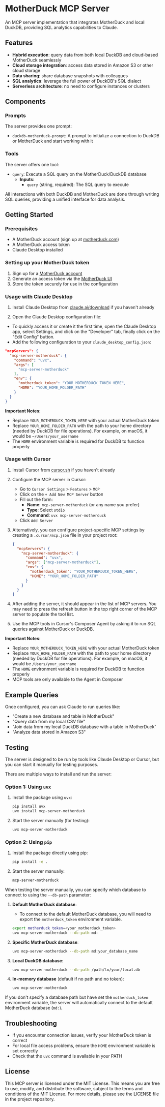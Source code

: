 # MotherDuck MCP Server

An MCP server implementation that integrates MotherDuck and local DuckDB, providing SQL analytics capabilities to Claude.

## Features

- **Hybrid execution**: query data from both local DuckDB and cloud-based MotherDuck seamlessly
- **Cloud storage integration**: access data stored in Amazon S3 or other cloud storage
- **Data sharing**: share database snapshots with colleagues
- **SQL analytics**: leverage the full power of DuckDB's SQL dialect
- **Serverless architecture**: no need to configure instances or clusters

## Components

### Prompts

The server provides one prompt:

- `duckdb-motherduck-prompt`: A prompt to initialize a connection to DuckDB or MotherDuck and start working with it

### Tools

The server offers one tool:

- `query`: Execute a SQL query on the MotherDuck/DuckDB database
  - **Inputs**:
    - `query` (string, required): The SQL query to execute

All interactions with both DuckDB and MotherDuck are done through writing SQL queries, providing a unified interface for data analysis.

## Getting Started

### Prerequisites

- A MotherDuck account (sign up at [motherduck.com](https://motherduck.com))
- A MotherDuck access token
- Claude Desktop installed

### Setting up your MotherDuck token

1. Sign up for a [MotherDuck account](https://app.motherduck.com/?auth_flow=signup)
2. Generate an access token via the [MotherDuck UI](https://app.motherduck.com/settings/tokens?auth_flow=signup)
3. Store the token securely for use in the configuration

### Usage with Claude Desktop

1. Install Claude Desktop from [claude.ai/download](https://claude.ai/download) if you haven't already

2. Open the Claude Desktop configuration file:

- To quickly access it or create it the first time, open the Claude Desktop app, select Settings, and click on the "Developer" tab, finally click on the "Edit Config" button.
- Add the following configuration to your `claude_desktop_config.json`:

```json
"mcpServers": {
  "mcp-server-motherduck": {
    "command": "uvx",
    "args": [
      "mcp-server-motherduck"
    ],
    "env": {
      "motherduck_token": "YOUR_MOTHERDUCK_TOKEN_HERE",
      "HOME": "YOUR_HOME_FOLDER_PATH"
    }
  }
}
```

**Important Notes**:

- Replace `YOUR_MOTHERDUCK_TOKEN_HERE` with your actual MotherDuck token
- Replace `YOUR_HOME_FOLDER_PATH` with the path to your home directory (needed by DuckDB for file operations). For example, on macOS, it would be `~/Users/your_username`
- The `HOME` environment variable is required for DuckDB to function properly

### Usage with Cursor

1. Install Cursor from [cursor.sh](https://cursor.sh) if you haven't already

2. Configure the MCP server in Cursor:
   - Go to `Cursor Settings` > `Features` > `MCP`
   - Click on the `+ Add New MCP Server` button
   - Fill out the form:
     - **Name**: `mcp-server-motherduck` (or any name you prefer)
     - **Type**: Select `stdio`
     - **Command**: `uvx mcp-server-motherduck`
   - Click `Add Server`

3. Alternatively, you can configure project-specific MCP settings by creating a `.cursor/mcp.json` file in your project root:

   ```json
   {
     "mcpServers": {
       "mcp-server-motherduck": {
         "command": "uvx",
         "args": ["mcp-server-motherduck"],
         "env": {
           "motherduck_token": "YOUR_MOTHERDUCK_TOKEN_HERE",
           "HOME": "YOUR_HOME_FOLDER_PATH"
         }
       }
     }
   }
   ```

4. After adding the server, it should appear in the list of MCP servers. You may need to press the refresh button in the top right corner of the MCP server to populate the tool list.

5. Use the MCP tools in Cursor's Composer Agent by asking it to run SQL queries against MotherDuck or DuckDB.

**Important Notes**:

- Replace `YOUR_MOTHERDUCK_TOKEN_HERE` with your actual MotherDuck token
- Replace `YOUR_HOME_FOLDER_PATH` with the path to your home directory (needed by DuckDB for file operations). For example, on macOS, it would be `/Users/your_username`
- The `HOME` environment variable is required for DuckDB to function properly
- MCP tools are only available to the Agent in Composer

## Example Queries

Once configured, you can ask Claude to run queries like:

- "Create a new database and table in MotherDuck"
- "Query data from my local CSV file"
- "Join data from my local DuckDB database with a table in MotherDuck"
- "Analyze data stored in Amazon S3"

## Testing

The server is designed to be run by tools like Claude Desktop or Cursor, but you can start it manually for testing purposes.

There are multiple ways to install and run the server:

### Option 1: Using `uvx`

1. Install the package using `uvx`:

   ```bash
   pip install uvx
   uvx install mcp-server-motherduck
   ```

2. Start the server manually (for testing):

   ```bash
   uvx mcp-server-motherduck
   ```

### Option 2: Using `pip`

1. Install the package directly using pip:

   ```bash
   pip install -e .
   ```

2. Start the server manually:

   ```bash
   mcp-server-motherduck
   ```

When testing the server manually, you can specify which database to connect to using the `--db-path` parameter:

1. **Default MotherDuck database**:
   - To connect to the default MotherDuck database, you will need to export the `motherduck_token` environment variable.

   ```bash
   export motherduck_token=<your_motherduck_token>
   uvx mcp-server-motherduck --db-path md:
   ```

2. **Specific MotherDuck database**:

   ```bash
   uvx mcp-server-motherduck --db-path md:your_database_name
   ```

3. **Local DuckDB database**:

   ```bash
   uvx mcp-server-motherduck --db-path /path/to/your/local.db
   ```

4. **In-memory database** (default if no path and no token):

   ```bash
   uvx mcp-server-motherduck
   ```

If you don't specify a database path but have set the `motherduck_token` environment variable, the server will automatically connect to the default MotherDuck database (`md:`).

## Troubleshooting

- If you encounter connection issues, verify your MotherDuck token is correct
- For local file access problems, ensure the `HOME` environment variable is set correctly
- Check that the `uvx` command is available in your PATH

## License

This MCP server is licensed under the MIT License. This means you are free to use, modify, and distribute the software, subject to the terms and conditions of the MIT License. For more details, please see the LICENSE file in the project repository.
